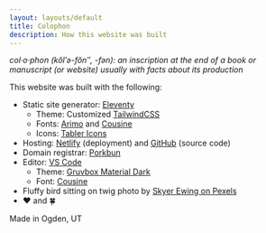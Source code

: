```yaml
---
layout: layouts/default
title: Colophon
description: How this website was built
---
```


*col·​o·​phon (kŏl′ə-fŏn″, -fən): an inscription at the end of a book or manuscript (or website) usually with facts about its production*

This website was built with the following:

* Static site generator: [Eleventy](https://www.11ty.dev)
  * Theme: Customized [TailwindCSS](https://www.tailwindcss.com)
  * Fonts: [Arimo](https://fonts.google.com/specimen/Arimo) and [Cousine](https://fonts.google.com/specimen/Cousine)
  * Icons: [Tabler Icons](https://tabler.io)
* Hosting: [Netlify](https://www.netlify.com) (deployment) and [GitHub](https://github.com/sphars/spencerharston.com) (source code)
* Domain registrar: [Porkbun](https://porkbun.com)
* Editor: [VS Code](https://code.visualstudio.com) 
  * Theme: [Gruvbox Material Dark](https://marketplace.visualstudio.com/items?itemName=sainnhe.gruvbox-material)
  * Font: [Cousine](https://fonts.google.com/specimen/Cousine)
* Fluffy bird sitting on twig photo by [Skyer Ewing on Pexels](https://www.pexels.com/photo/fluffy-bird-sitting-on-twig-4756803/)
* ❤ and 🍀

Made in Ogden, UT